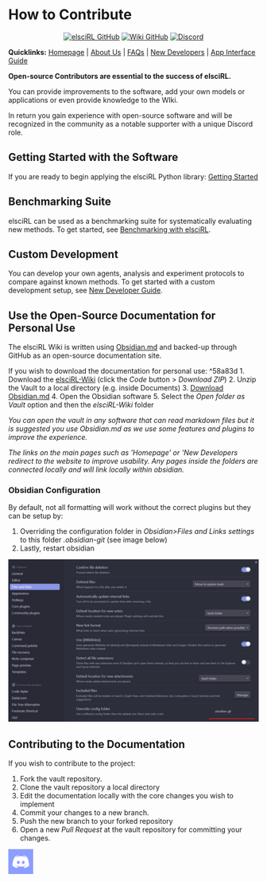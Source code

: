 # How to Contribute

<div align="center">

<a href="https://github.com/pdfosborne/elsciRL">![elsciRL GitHub](https://img.shields.io/github/stars/pdfosborne/elsciRL?style=for-the-badge&logo=github&label=elsciRL&link=https%3A%2F%2Fgithub.com%2Fpdfosborne%2FelsciRL)</a> <a href="https://github.com/pdfosborne/elsciRL-Wiki">![Wiki GitHub](https://img.shields.io/github/stars/pdfosborne/elsciRL-Wiki?style=for-the-badge&logo=github&label=elsciRL-Wiki&link=https%3A%2F%2Fgithub.com%2Fpdfosborne%2FelsciRL-Wiki)</a> <a href="https://discord.gg/GgaqcrYCxt">![Discord](https://img.shields.io/discord/1310579689315893248?style=for-the-badge&logo=discord&label=Discord&link=https%3A%2F%2Fdiscord.com%2Fchannels%2F1184202186469683200%2F1184202186998173878)</a>

</div>

**Quicklinks:** [Homepage](https://elsci.org) | [About Us](https://elsci.org/About+us) | [FAQs](https://elsci.org/FAQs) | [New Developers](https://elsci.org/New+Developers)  | [App Interface Guide](https://elsci.org/App+Interface+Guide)

**Open-source Contributors are essential to the success of elsciRL.**

You can provide improvements to the software, add your own models or applications or even provide knowledge to the WIki.

In return you gain experience with open-source software and will be recognized in the community as a notable supporter with a unique Discord role.


## Getting Started with the Software
If you are ready to begin applying the elsciRL Python library: [Getting Started](https://elsci.org/New+Developers)

## Benchmarking Suite

elsciRL can be used as a benchmarking suite for systematically evaluating new methods. To get started, see [Benchmarking with elsciRL](<./elsciRL Core/V - Benchmarking Suite/1 - Benchmarking with elsciRL.md>).

## Custom Development

You can develop your own agents, analysis and experiment protocols to compare against known methods. To get started with a custom development setup, see [New Developer Guide](https://elsci.org/New+Developers).


## Use the Open-Source Documentation for Personal Use

The elsciRL Wiki is written using [Obsidian.md](https://obsidian.md/) and backed-up through GitHub as an open-source documentation site. 

If you wish to download the documentation for personal use: ^58a83d
	1. Download the [elsciRL-Wiki](https://github.com/pdfosborne/elsciRL-Wiki) (click the *Code* button > *Download ZIP*)
	2. Unzip the Vault to a local directory (e.g. inside Documents)
	3. [Download Obsidian.md](https://obsidian.md/download)
	4. Open the Obsidian software
	5. Select the *Open folder as Vault* option and then the *elsciRL-Wiki* folder 

*You can open the vault in any software that can read markdown files but it is suggested you use Obsidian.md as we use some features and plugins to improve the experience.*

*The links on the main pages such as 'Homepage' or 'New Developers redirect to the website to improve usability. Any pages inside the folders are connected locally and will link locally within obsidian.*


### Obsidian Configuration

By default, not all formatting will work without the correct plugins but they can be setup by:
1. Overriding the configuration folder in *Obsidian>Files and Links settings* to this folder *.obsidian-git* (see image below)
2. Lastly, restart obsidian

![Obsidian settings](<./Documentation/0 - Prerequisites/attachments/Obsidian settings.png>)

## Contributing to the Documentation

If you wish to contribute to the project:
1. Fork the vault repository.
2. Clone the vault repository a local directory 
3. Edit the documentation locally with the core changes you wish to implement
4. Commit your changes to a new branch.
5. Push the new branch to your forked repository
6. Open a new *Pull Request* at the vault repository for committing your changes.

<div id="sticky-button">
  <a href="https://discord.gg/GgaqcrYCxt"><img src="https://raw.githubusercontent.com/pdfosborne/elsciRL-Wiki/refs/heads/main/Resources/images/discord_icon.png" width="50"></a>
</div>